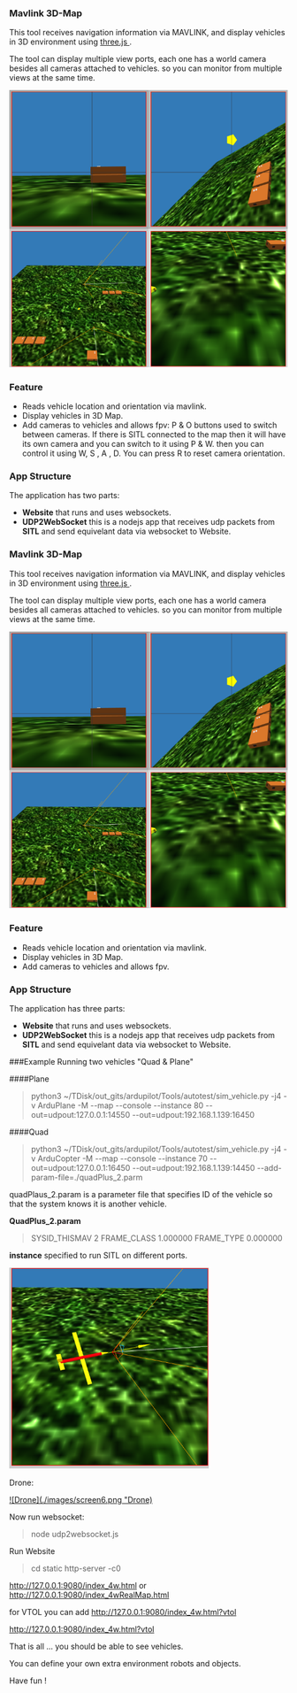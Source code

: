### Mavlink 3D-Map

This tool receives navigation information via MAVLINK, and display vehicles in 3D environment using [three.js ](https://threejs.org/ "three.js ").

The tool can display multiple view ports, each one has a world camera besides all cameras attached to vehicles. so you can monitor from multiple views at the same time.

[![Multiple Views](./images/screen4.png "Multiple Views")](./images/screen4.png "Multiple Views")


### Feature

- Reads vehicle location and orientation via mavlink.
- Display vehicles in 3D Map.
- Add cameras to vehicles and allows fpv:
P & O buttons used to switch between cameras. If there is SITL connected to the map then it will have its own camera and you can switch to it using P & W. then you can control it using W, S , A , D. You can press R to reset camera orientation.


    


### App Structure

The application has two parts:
- **Website** that runs and uses websockets.
- **UDP2WebSocket** this is a nodejs app that receives udp packets from **SITL** and send equivelant data via websocket to Website.

### Mavlink 3D-Map

This tool receives navigation information via MAVLINK, and display vehicles in 3D environment using [three.js ](https://threejs.org/ "three.js ").

The tool can display multiple view ports, each one has a world camera besides all cameras attached to vehicles. so you can monitor from multiple views at the same time.

[![Multiple Views](./images/screen4.png "Multiple Views")](./images/screen4.png "Multiple Views")


### Feature

- Reads vehicle location and orientation via mavlink.
- Display vehicles in 3D Map.
- Add cameras to vehicles and allows fpv.


### App Structure

The application has three parts:
- **Website** that runs and uses websockets.
- **UDP2WebSocket** this is a nodejs app that receives udp packets from **SITL** and send equivelant data via websocket to Website.



###Example
Running two vehicles "Quad & Plane"

####Plane
> python3  ~/TDisk/out_gits/ardupilot/Tools/autotest/sim_vehicle.py  -j4 -v ArduPlane  -M --map --console --instance 80 --out=udpout:127.0.0.1:14550 --out=udpout:192.168.1.139:16450

####Quad

> python3  ~/TDisk/out_gits/ardupilot/Tools/autotest/sim_vehicle.py -j4 -v ArduCopter    -M --map --console --instance 70 --out=udpout:127.0.0.1:16450  --out=udpout:192.168.1.139:14450  --add-param-file=./quadPlus_2.parm


quadPlaus_2.param is a parameter file that specifies ID of the vehicle so that the system knows it is another vehicle.

**QuadPlus_2.param**
> SYSID_THISMAV    2
FRAME_CLASS      1.000000
FRAME_TYPE       0.000000

**instance** specified to run SITL on different ports.

[![FixedWing](./images/screen5.png "FixedWing")](./images/screen5.png "FixedWing")

Drone:

[![Drone](./images/screen6.png "Drone)](./images/screen6.png "Drone")

Now run websocket:
> node udp2websocket.js

Run Website
> cd static
http-server -c0

http://127.0.0.1:9080/index_4w.html
or 
http://127.0.0.1:9080/index_4wRealMap.html 

for VTOL you can add 
http://127.0.0.1:9080/index_4w.html?vtol



http://127.0.0.1:9080/index_4w.html?vtol

That is all ... you should be able to see vehicles.

You can define your own extra environment robots and objects.

Have fun !